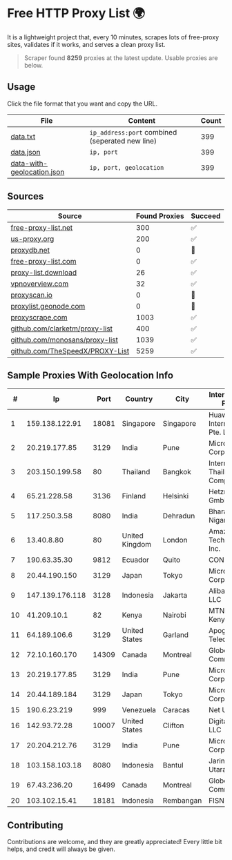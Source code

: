 
# Free HTTP Proxy List 🌍

It is a lightweight project that, every 10 minutes, scrapes lots of free-proxy sites, validates if it works, and serves a clean proxy list.


> Scraper found **8259** proxies at the latest update. Usable proxies are below.

## Usage

Click the file format that you want and copy the URL.


|File|Content|Count|
|----|-------|-----|
|[data.txt](https://raw.githubusercontent.com/themiralay/Proxy-List-World/master/data.txt)|`ip_address:port` combined (seperated new line)|399|
|[data.json](https://raw.githubusercontent.com/themiralay/Proxy-List-World/master/data.json)|`ip, port`|399|
|[data-with-geolocation.json](https://raw.githubusercontent.com/themiralay/Proxy-List-World/master/data-with-geolocation.json)|`ip, port, geolocation`|399|

## Sources

|Source|Found Proxies|Succeed|
|------|-------------|-------|
|[free-proxy-list.net](https://free-proxy-list.net)|300|✅|
|[us-proxy.org](https://www.us-proxy.org)|200|✅|
|[proxydb.net](http://proxydb.net)|0|🚫|
|[free-proxy-list.com](https://free-proxy-list.com/?page=&port=&type%5B%5D=http&type%5B%5D=https&up_time=0&search=Search)|0|✅|
|[proxy-list.download](https://www.proxy-list.download/HTTP)|26|✅|
|[vpnoverview.com](https://vpnoverview.com/privacy/anonymous-browsing/free-proxy-servers)|32|✅|
|[proxyscan.io](https://www.proxyscan.io)|0|🚫|
|[proxylist.geonode.com](https://proxylist.geonode.com/api/proxy-list?limit=300&page=1&sort_by=lastChecked&sort_type=desc&protocols=http,https)|0|🚫|
|[proxyscrape.com](https://api.proxyscrape.com/v2/?request=displayproxies&protocol=http&timeout=10000&country=all&ssl=all&anonymity=all)|1003|✅|
|[github.com/clarketm/proxy-list](https://raw.githubusercontent.com/clarketm/proxy-list/master/proxy-list-raw.txt)|400|✅|
|[github.com/monosans/proxy-list](https://raw.githubusercontent.com/monosans/proxy-list/main/proxies/http.txt)|1039|✅|
|[github.com/TheSpeedX/PROXY-List](https://raw.githubusercontent.com/TheSpeedX/PROXY-List/master/http.txt)|5259|✅|


## Sample Proxies With Geolocation Info

|#|Ip|Port|Country|City|Internet Service Provider|
|-|--|----|-------|----|-------------------------|
|1|159.138.122.91|18081|Singapore|Singapore|Huawei International Pte. LTD|
|2|20.219.177.85|3129|India|Pune|Microsoft Corporation|
|3|203.150.199.58|80|Thailand|Bangkok|Internet Thailand Company Ltd.|
|4|65.21.228.58|3136|Finland|Helsinki|Hetzner Online GmbH|
|5|117.250.3.58|8080|India|Dehradun|Bharat Sanchar Nigam Ltd|
|6|13.40.8.80|80|United Kingdom|London|Amazon Technologies Inc.|
|7|190.63.35.30|9812|Ecuador|Quito|CONECEL|
|8|20.44.190.150|3129|Japan|Tokyo|Microsoft Corporation|
|9|147.139.176.118|3128|Indonesia|Jakarta|Alibaba.com LLC|
|10|41.209.10.1|82|Kenya|Nairobi|MTN Business Kenya|
|11|64.189.106.6|3129|United States|Garland|Apogee Telecom Inc.|
|12|72.10.160.170|14309|Canada|Montreal|GloboTech Communications|
|13|20.219.177.85|3129|India|Pune|Microsoft Corporation|
|14|20.44.189.184|3129|Japan|Tokyo|Microsoft Corporation|
|15|190.6.23.219|999|Venezuela|Caracas|Net Uno|
|16|142.93.72.28|10007|United States|Clifton|DigitalOcean, LLC|
|17|20.204.212.76|3129|India|Pune|Microsoft Corporation|
|18|103.158.103.18|8080|Indonesia|Bantul|Jaringan Lintas Utara, PT|
|19|67.43.236.20|16499|Canada|Montreal|GloboTech Communications|
|20|103.102.15.41|18181|Indonesia|Rembangan|FISNET|



## Contributing

Contributions are welcome, and they are greatly appreciated! Every
little bit helps, and credit will always be given.

